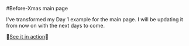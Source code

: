 #Before-Xmas main page

I've transformed my Day 1 example for the main page. I will be updating it from now on with the next days to come.

:christmas_tree:[See it in action](http://monicams.github.io/before-xmas/):christmas_tree: